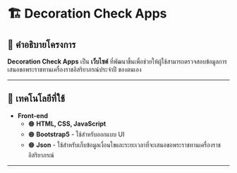 # 🏗️ Decoration Check Apps

## 🎯 คำอธิบายโครงการ
**Decoration Check Apps** เป็น **เว็บไซต์** ที่พัฒนาขึ้นเพื่อช่วยให้ผู้ใช้สามารถตรวจสอบข้อมูลการเสนอขอพระราชทานเครื่องราชอิสริยาภรณ์ประจำปี ของตนเอง

---

## 🔧 เทคโนโลยีที่ใช้
- **Front-end**
  - 🟠 **HTML, CSS, JavaScript**
  - 🟠 **Bootstrap5** - ใช้สำหรับออกแบบ UI
  - 🟠 **Json** - ใช้สำหรับเก็บข้อมูลเงื่อนไขและระยะเวลาที่จะเสนอขอพระราชทานเครื่องราชอิสริยาภรณ์
---